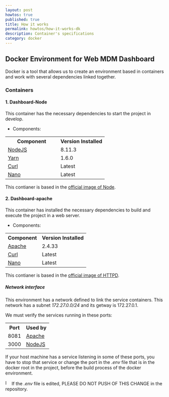 ```yaml
---
layout: post
howtos: true
published: true
title: How it works
permalink: howtos/how-it-works-dk
description: Container's specifications
category: docker
---
```


## Docker Environment for Web MDM Dashboard

Docker is a tool that allows us to create an environment based in containers and work with several dependencies linked together.

### Containers

#### 1. Dashboard-Node

This container has the necessary dependencies to start the project in develop.

- Components:

<table class="zebra-style">
  <tbody>
  <tr>	   
     <th>Component</th>
     <th>Version Installed</th>
   </tr>
   <tr>
     <td style="width:150px"><a href="https://nodejs.org/en/" alt="NodeJS">NodeJS</a></td>
     <td>8.11.3</td>
   </tr>
   <tr>
     <td style="width:150px"><a href="https://yarnpkg.com/lang/en/" alt="Yarn">Yarn</a></td>
     <td>1.6.0</td>
   </tr>
   <tr>
     <td style="width:150px"><a href="https://curl.haxx.se/docs/manual.html" alt="Curl">Curl</a></td>
     <td>Latest</td>
   </tr>
   <tr>
     <td style="width:150px"><a href="https://www.nano-editor.org/" alt="Nano">Nano</a></td>
     <td>Latest</td>
   </tr>
   </tbody>
</table>

This contianer is based in the [official image of Node](https://hub.docker.com/_/node/).

#### 2. Dashboard-apache

This container has installed the necessary dependencies to build and execute the project in a web server.

- Components:

<table class="zebra-style">
  <tbody>
  <tr>	   
     <th>Component</th>
     <th>Version Installed</th>
   </tr>
   <tr>
     <td><a href="https://www.apache.org/" alt="Apache">Apache</a></td>
     <td>2.4.33</td>
   </tr>
   <tr>
     <td><a href="https://curl.haxx.se/docs/manual.html" alt="Curl">Curl</a></td>
     <td>Latest</td>
   </tr>
   <tr>
     <td><a href="https://www.nano-editor.org/" alt="Nano">Nano</a></td>
     <td>Latest</td>
   </tr>
   </tbody>
</table>

This contianer is based in the [official image of HTTPD](https://hub.docker.com/_/httpd/).

##### Network interface

This environment has a network defined to link the service containers. This network has a subnet *172.27.0.0/24* and its getway is 172.27.0.1.

We must verify the services running in these ports:

<table class="zebra-style">
  <tbody>
  <tr>	   
     <th>Port</th>
     <th>Used by</th>
   </tr>
   <tr>
     <td>8081</td>
     <td><a href="https://www.apache.org/" alt="Apache">Apache</a></td>
   </tr>
   <tr>
     <td>3000</td>
     <td><a href="https://nodejs.org/en/" alt="NodeJS">NodeJS</a></td>
   </tr>
   </tbody>
</table>

If your host machine has a service listening in some of these ports, you have to stop that service or change the port in the *.env* file that is in the docker root in the project, before the build process of the  docker environment.

<img src="{{ '/images/picto-warning.png' | absolute_url }}" alt="Important!" height="16px"/> If the *.env* file is edited, PLEASE DO NOT PUSH OF THIS CHANGE in the repository.
